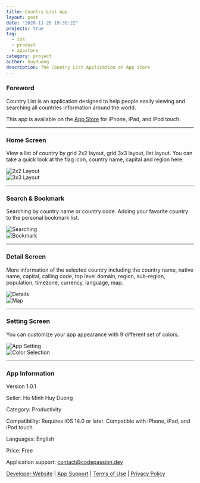 ```yaml
---
title: Country List App
layout: post
date: "2020-11-25 19:35:22"
projects: true
tag:
  - ios
  - product
  - appstore
category: project
author: huyduong
description: The Country List Application on App Store
---
```


### Foreword

Country List is an application designed to help people easily viewing and searching all countries information around the world.

This app is available on the <a href="https://apps.apple.com/app/id1541726158" target="_blank">App Store</a> for iPhone, iPad, and iPod touch.

---

### Home Screen

View a list of country by grid 2x2 layout, grid 3x3 layout, list layout. You can take a quick look at the flag icon, country name, capital and region here.

<div class="side-by-side">
    <div class="toleft">
				<img class="image" src="/assets/project/country-list-1.png" alt="2x2 Layout">
    </div>
    <div class="toright">
					<img class="image" src="/assets/project/country-list-2.png" alt="3x3 Layout">
    </div>
</div>

---

### Search & Bookmark

Searching by country name or country code. Adding your favorite country to the personal bookmark list.

<div class="side-by-side">
    <div class="toleft">
				<img class="image" src="/assets/project/country-list-3.png" alt="Searching">
    </div>
    <div class="toright">
					<img class="image" src="/assets/project/country-list-4.png" alt="Bookmark">
    </div>
</div>

---

### Detail Screen

More information of the selected country including the country name, native name, capital, calling code, top level domain, region, sub-region, population, timezone, currency, language, map.

<div class="side-by-side">
    <div class="toleft">
				<img class="image" src="/assets/project/country-list-5.png" alt="Details">
    </div>
    <div class="toright">
					<img class="image" src="/assets/project/country-list-6.png" alt="Map">
    </div>
</div>

---

### Setting Screen

You can customize your app appearance with 9 different set of colors.

<div class="side-by-side">
    <div class="toleft">
				<img class="image" src="/assets/project/country-list-7.png" alt="App Setting">
    </div>
    <div class="toright">
					<img class="image" src="/assets/project/country-list-8.png" alt="Color Selection">
    </div>
</div>

---

### App Information

Version 1.0.1

Seller: Ho Minh Huy Duong

Category: Productivity

Compatibility: Requires iOS 14.0 or later. Compatible with iPhone, iPad, and iPod touch.

Languages: English

Price: Free

Application support: <a href="mailto:contact@codepassion.dev">contact@codepassion.dev</a>

<p><a href="#">Developer Website</a> | <a href="#">App Support</a> | <a href="#" target="_blank">Terms of Use</a> | <a href="https://country-list.flycricket.io/privacy.html" target="_blank">Privacy Policy</a></p>
